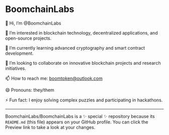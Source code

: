 # BoomchainLabs

👋 Hi, I’m @BoomchainLabs

👀 I’m interested in blockchain technology, decentralized applications, and open-source projects.

🌱 I’m currently learning advanced cryptography and smart contract development.

💞️ I’m looking to collaborate on innovative blockchain projects and research initiatives.

📫 How to reach me: boomtoken@outlook.com

😄 Pronouns: they/them

⚡ Fun fact: I enjoy solving complex puzzles and participating in hackathons.

---

BoomchainLabs/BoomchainLabs is a ✨ special ✨ repository because its `README.md` (this file) appears on your GitHub profile.
You can click the Preview link to take a look at your changes.
